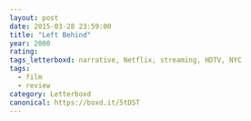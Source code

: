 ```yaml
---
layout: post 
date: 2015-03-28 23:59:00
title: "Left Behind"
year: 2000
rating: 
tags_letterboxd: narrative, Netflix, streaming, HDTV, NYC
tags:
  - film
  - review
category: Letterboxd
canonical: https://boxd.it/5tDST
---
```

